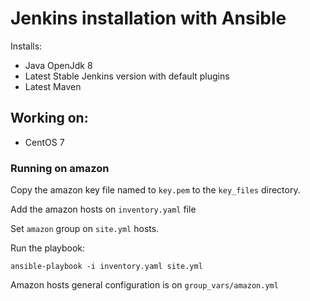 # Jenkins installation with Ansible

Installs:
- Java OpenJdk 8
- Latest Stable Jenkins version with default plugins
- Latest Maven 

## Working on:

- CentOS 7 


### Running on amazon

Copy the amazon key file named to `key.pem` to the `key_files` directory.

Add the amazon hosts on `inventory.yaml` file

Set `amazon` group on `site.yml` hosts.

Run the playbook:
```
ansible-playbook -i inventory.yaml site.yml
```

Amazon hosts general configuration is on `group_vars/amazon.yml` 